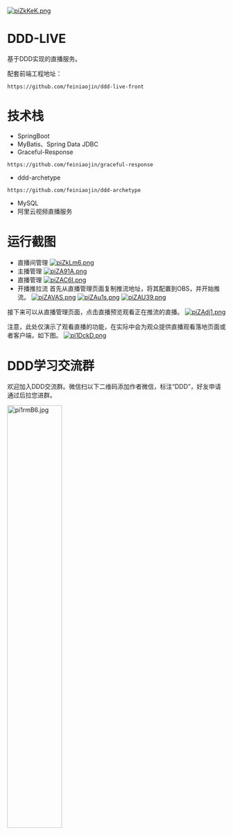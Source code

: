 [![piZkKeK.png](https://z1.ax1x.com/2023/10/26/piZkKeK.png)](https://imgse.com/i/piZkKeK)

# DDD-LIVE

基于DDD实现的直播服务。

配套前端工程地址：

```text
https://github.com/feiniaojin/ddd-live-front
```

# 技术栈

- SpringBoot
- MyBatis、Spring Data JDBC
- Graceful-Response
```text
https://github.com/feiniaojin/graceful-response
```
- ddd-archetype
```text
https://github.com/feiniaojin/ddd-archetype
```
- MySQL
- 阿里云视频直播服务

# 运行截图

- 直播间管理
[![piZkLm6.png](https://z1.ax1x.com/2023/10/26/piZkLm6.png)](https://imgse.com/i/piZkLm6)
- 主播管理
  [![piZA91A.png](https://z1.ax1x.com/2023/10/26/piZA91A.png)](https://imgse.com/i/piZA91A)
- 直播管理
  [![piZAC6I.png](https://z1.ax1x.com/2023/10/26/piZAC6I.png)](https://imgse.com/i/piZAC6I)
- 开播推拉流
首先从直播管理页面复制推流地址，将其配置到OBS，并开始推流。
  [![piZAVAS.png](https://z1.ax1x.com/2023/10/26/piZAVAS.png)](https://imgse.com/i/piZAVAS)
  [![piZAu1s.png](https://z1.ax1x.com/2023/10/26/piZAu1s.png)](https://imgse.com/i/piZAu1s)
  [![piZAU39.png](https://z1.ax1x.com/2023/10/26/piZAU39.png)](https://imgse.com/i/piZAU39)

接下来可以从直播管理页面，点击直播预览观看正在推流的直播。
[![piZAdj1.png](https://z1.ax1x.com/2023/10/26/piZAdj1.png)](https://imgse.com/i/piZAdj1)

注意，此处仅演示了观看直播的功能，在实际中会为观众提供直播观看落地页面或者客户端，如下图。
[![pi1DckD.png](https://z1.ax1x.com/2023/11/08/pi1DckD.png)](https://imgse.com/i/pi1DckD)

# DDD学习交流群
欢迎加入DDD交流群。微信扫以下二维码添加作者微信，标注“DDD”，好友申请通过后拉您进群。
<div><img src="https://z1.ax1x.com/2023/11/08/pi1rmB6.jpg" width="50%" height="50%" alt="pi1rmB6.jpg" border="0" /><div>

